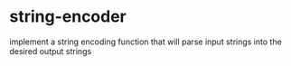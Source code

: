 # string-encoder
implement a string encoding function that will parse input strings into the desired output strings
